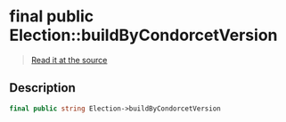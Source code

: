 # final public Election::buildByCondorcetVersion

> [Read it at the source](https://github.com/julien-boudry/Condorcet/blob/master/src/Election.php#L20)

## Description    

```php
final public string Election->buildByCondorcetVersion 
```


    